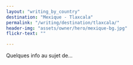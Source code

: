 ```yaml
---
layout: "writing_by_country"
destination: "Mexique - Tlaxcala"
permalink: "/writing/destination/tlaxcala/"
header-img: "assets/owner/hero/mexique-bg.jpg"
flickr-text: ""

---
```


Quelques info au sujet de...